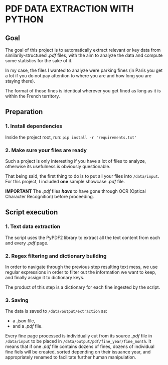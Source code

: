 # PDF DATA EXTRACTION WITH PYTHON

## Goal
The goal of this project is to automatically extract relevant or key data from similarily-structured _.pdf_ files, with the aim to analyze the data and compute some statistics for the sake of it.

In my case, the files I wanted to analyze were parking fines (in Paris you get a lot if you do not pay attention to where you are and how long you are staying there).

The format of those fines is identical wherever you get fined as long as it is within the French territory.

## Preparation
### 1. Install dependencies
Inside the project root, run: `pip install -r 'requirements.txt'`

### 2. Make sure your files are ready
Such a project is only interesting if you have a lot of files to analyze, otherwise its usefulness is obviously questionable.

That being said, the first thing to do is to put all your files into `/data/input`. For this project, I included **one** sample showcase _.pdf_ file.

**IMPORTANT**
The _.pdf_ files _**have**_ to have gone through OCR (Optical Character Recognition) before proceeding.

## Script execution
### 1. Text data extraction
The script uses the PyPDF2 library to extract all the text content from each and every _.pdf_ page.

### 2. Regex filtering and dictionary building
In order to navigate through the previous step resulting text mess, we use regular expressions in order to filter out the information we want to keep, and finally assign it to dictionary keys.

The product of this step is a dictionary for each fine ingested by the script.

### 3. Saving
The data is saved to `/data/output/extraction` as:
* a _.json_ file,
* and a _.pdf_ file.

Every fine page processed is individually cut from its source _.pdf_ file in `/data/input` to be placed in `/data/output/pdf/fine_year/fine_month`. It means that if one _.pdf_ file contains dozens of fines, dozens of individual fine fiels will be created, sorted depending on their issuance year, and appropriately renamed to facilitate further human manipulation.